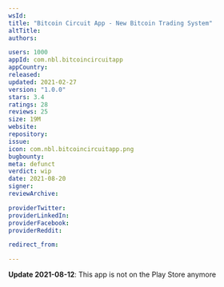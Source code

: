 ```yaml
---
wsId: 
title: "Bitcoin Circuit App - New Bitcoin Trading System"
altTitle: 
authors:

users: 1000
appId: com.nbl.bitcoincircuitapp
appCountry: 
released: 
updated: 2021-02-27
version: "1.0.0"
stars: 3.4
ratings: 28
reviews: 25
size: 19M
website: 
repository: 
issue: 
icon: com.nbl.bitcoincircuitapp.png
bugbounty: 
meta: defunct
verdict: wip
date: 2021-08-20
signer: 
reviewArchive:

providerTwitter: 
providerLinkedIn: 
providerFacebook: 
providerReddit: 

redirect_from:

---
```


**Update 2021-08-12**: This app is not on the Play Store anymore
